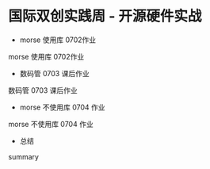 # 国际双创实践周 - 开源硬件实战
* morse 使用库 0702作业

morse 使用库 0702作业
* 数码管 0703 课后作业

数码管 0703 课后作业
* morse 不使用库 0704 作业

morse 不使用库 0704 作业
* 总结

summary
